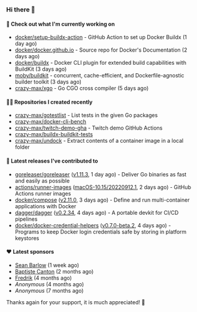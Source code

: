 ### Hi there 👋

#### 👷 Check out what I'm currently working on

- [docker/setup-buildx-action](https://github.com/docker/setup-buildx-action) - GitHub Action to set up Docker Buildx (1 day ago)
- [docker/docker.github.io](https://github.com/docker/docker.github.io) - Source repo for Docker&#39;s Documentation (2 days ago)
- [docker/buildx](https://github.com/docker/buildx) - Docker CLI plugin for extended build capabilities with BuildKit (3 days ago)
- [moby/buildkit](https://github.com/moby/buildkit) - concurrent, cache-efficient, and Dockerfile-agnostic builder toolkit (3 days ago)
- [crazy-max/xgo](https://github.com/crazy-max/xgo) - Go CGO cross compiler (5 days ago)

#### 👨‍💻 Repositories I created recently

- [crazy-max/gotestlist](https://github.com/crazy-max/gotestlist) - List tests in the given Go packages
- [crazy-max/docker-cli-bench](https://github.com/crazy-max/docker-cli-bench)
- [crazy-max/twitch-demo-gha](https://github.com/crazy-max/twitch-demo-gha) - Twitch demo GitHub Actions
- [crazy-max/buildx-buildkit-tests](https://github.com/crazy-max/buildx-buildkit-tests)
- [crazy-max/undock](https://github.com/crazy-max/undock) - Extract contents of a container image in a local folder

#### 🚀 Latest releases I've contributed to

- [goreleaser/goreleaser](https://github.com/goreleaser/goreleaser) ([v1.11.3](https://github.com/goreleaser/goreleaser/releases/tag/v1.11.3), 1 day ago) - Deliver Go binaries as fast and easily as possible
- [actions/runner-images](https://github.com/actions/runner-images) ([macOS-10.15/20220912.1](https://github.com/actions/runner-images/releases/tag/macOS-10.15%2F20220912.1), 2 days ago) - GitHub Actions runner images
- [docker/compose](https://github.com/docker/compose) ([v2.11.0](https://github.com/docker/compose/releases/tag/v2.11.0), 3 days ago) - Define and run multi-container applications with Docker
- [dagger/dagger](https://github.com/dagger/dagger) ([v0.2.34](https://github.com/dagger/dagger/releases/tag/v0.2.34), 4 days ago) - A portable devkit for CI/CD pipelines
- [docker/docker-credential-helpers](https://github.com/docker/docker-credential-helpers) ([v0.7.0-beta.2](https://github.com/docker/docker-credential-helpers/releases/tag/v0.7.0-beta.2), 4 days ago) - Programs to keep Docker login credentials safe by storing in platform keystores

#### ❤️ Latest sponsors
- [Sean Barlow](https://github.com/woolrab6) (1 week ago)
- [Baptiste Canton](https://github.com/batmac) (2 months ago)
- [Fredrik](https://github.com/fredrikscode) (4 months ago)
- _Anonymous_ (4 months ago)
- _Anonymous_ (7 months ago)

Thanks again for your support, it is much appreciated! 🙏
